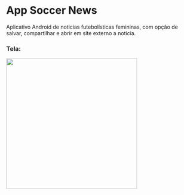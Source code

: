 # App Soccer News
Aplicativo Android de noticias futebolísticas femininas, com opção de salvar, compartilhar e abrir em site externo a noticia.

### Tela:

<p>
  <img src="https://user-images.githubusercontent.com/50460593/186938621-8df5d1a0-59b6-47f6-9b0c-11455bbe8ab9.png" width="350">
</p>
